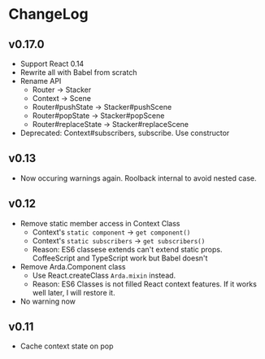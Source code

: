 # ChangeLog

## v0.17.0

- Support React 0.14
- Rewrite all with Babel from scratch
- Rename API
  - Router -> Stacker
  - Context -> Scene
  - Router#pushState -> Stacker#pushScene
  - Router#popState -> Stacker#popScene
  - Router#replaceState -> Stacker#replaceScene
- Deprecated: Context#subscribers, subscribe. Use constructor

## v0.13

- Now occuring warnings again. Roolback internal to avoid nested case.

## v0.12

- Remove static member access in Context Class
  - Context's `static component` -> `get component()`
  - Context's `static subscribers` -> `get subscribers()`
  - Reason: ES6 classese extends can't extend static props. CoffeeScript and TypeScript work but Babel doesn't
- Remove Arda.Component class
  - Use React.createClass `Arda.mixin` instead.
  - Reason: ES6 Classes is not filled React context features. If it works well later, I will restore it.
- No warning now

## v0.11

- Cache context state on pop
